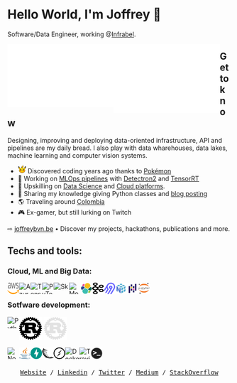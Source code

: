 # Hello World, I'm Joffrey 👋

Software/Data Engineer, working @[Infrabel](https://infrabel.be/).

<img src="github-metrics.svg" align="left" width="47.5%"></img></a>
<img src="achievements.svg" align="left" width="47.5%"></img></a>

## Get to know

Designing, improving and deploying data-oriented infrastructure, API and pipelines are my daily bread. I also play with data wharehouses, data lakes, machine learning and computer vision systems.

- <img alt="Pikachu" title="Pikachu" width="18px" height="18px" src="./icons/pikachu.svg" /> Discovered coding years ago thanks to [Pokémon](https://pokeapi.co/)
- 🔭 Working on [MLOps pipelines](https://cloud.google.com/architecture/mlops-continuous-delivery-and-automation-pipelines-in-machine-learning) with [Detectron2](https://github.com/facebookresearch/detectron2) and [TensorRT](https://developer.nvidia.com/tensorrt)
- 🌱 Upskilling on [Data Science](https://becode.org) and [Cloud platforms](https://learn.acloud.guru/profile/joffreybvn).
- 💬 Sharing my knowledge giving Python classes and [blog posting](https://medium.com/@joffreybvn)
- 🌎 Traveling around [Colombia](https://www.youtube.com/watch?v=6YVl-aixyfs)
- 🎮 Ex-gamer, but still lurking on Twitch


⇨ [joffreybvn.be](https://joffreybvn.be/) • Discover my projects, hackathons, publications and more.

## Techs and tools:

### Cloud, ML and Big Data:

<img align="left" alt="AWS" title="AWS" width="26px" height="26px" src="logos/aws.svg" />
<img align="left" alt="Azure" title="Azure" width="26px" height="26px" src="https://raw.githubusercontent.com/gilbarbara/logos/master/logos/microsoft-azure.svg" />
<img align="left" alt="Tensorflow" title="Tensorflow" width="26px" height="26px" src="https://raw.githubusercontent.com/gilbarbara/logos/master/logos/tensorflow.svg"/>
<img align="left" alt="PyTorch" title="PyTorch" width="26px" height="26px" src="https://raw.githubusercontent.com/gilbarbara/logos/master/logos/pytorch.svg"/>
<img align="left" alt="Sk-learn" title="Sk-learn" width="35px" height="26px" src="https://github.com/scikit-learn/scikit-learn/raw/main/doc/logos/scikit-learn-logo-thumb.png" />
<img align="left" alt="MongoDB" title="MongoDB" width="26px" height="26px" src="https://raw.githubusercontent.com/mongodb-js/leaf/master/dist/mongodb-leaf.svg" />
<img align="left" alt="ElascticSearch" title="ElascticSearch" width="26px" height="26px" src="https://raw.githubusercontent.com/gilbarbara/logos/master/logos/elasticsearch.svg" />
<img align="left" alt="Kafka" title="Kafka" width="26px" height="26px" src="logos/kafka.svg" />
<img align="left" alt="Airbyte" title="Airbyte" width="26px" height="26px" src="logos/airbyte.svg" />
<img align="left" alt="NumPy" title="NumPy" width="26px" height="26px" src="logos/numpy.svg" />
<img align="left" alt="Pandas" title="Pandas" width="26px" height="26px" src="logos/pandas.svg" />
<img align="left" alt="Jupyter Lab" title="Jupyter" width="26px" height="26px" src="logos/jupyter.svg" />

</br>

### Sotfware development:

<img align="left" alt="Python" title="Python" width="26px" height="26px" src="https://raw.githubusercontent.com/gilbarbara/logos/master/logos/python.svg" />

![Poetrip](logos/light-mode/rust.svg#gh-light-mode-only)
![Poetrip](logos/dark-mode/rust.svg#gh-dark-mode-only)

<img align="left" alt="Node.js" title="Node.js" width="26px" height="26px" src="https://raw.githubusercontent.com/gilbarbara/logos/master/logos/nodejs-icon.svg" />
<img align="left" alt="Java" title="Java" width="26px" height="26px" src="https://raw.githubusercontent.com/gilbarbara/logos/master/logos/java.svg" />
<img align="left" alt="FastAPI" title="FastAPI" width="26px" height="26px" src="https://raw.githubusercontent.com/Joffreybvn/Joffreybvn/master/icons/fastapi.svg" />
<img align="left" alt="Flask" title="Flask" width="26px" height="26px" src="https://raw.githubusercontent.com/Joffreybvn/Joffreybvn/master/icons/flask.svg" />
<img align="left" alt="SocketIO" title="SocketIO" width="26px" height="26px" src="https://raw.githubusercontent.com/Joffreybvn/Joffreybvn/master/icons/socketio.svg" />
<img align="left" alt="Docker" title="Docker" width="32px" height="26px" src="https://raw.githubusercontent.com/gilbarbara/logos/master/logos/docker-icon.svg" />
<img align="left" alt="Travis CI" title="Travis CI" width="26px" height="26px" src="https://cdn.svgporn.com/logos/travis-ci.svg" />
<img align="left" alt="Terminal" title="Terminal" width="26px" src="https://raw.githubusercontent.com/github/explore/80688e429a7d4ef2fca1e82350fe8e3517d3494d/topics/terminal/terminal.png" />

</br></br>

<p><pre align="center">
<a href="https://joffreybvn.be">Website</a> / <a href="https://www.linkedin.com/in/joffreybvn/">Linkedin</a> / <a href="https://twitter.com/Joffreybvn">Twitter</a> / <a href="https://medium.com/@joffreybvn">Medium</a> / <a href="https://stackoverflow.com/users/7762386/joffrey-bienvenu">StackOverflow</a>
</pre></p>


<!--
**Joffreybvn/Joffreybvn** is a ✨ _special_ ✨ repository because its `README.md` (this file) appears on your GitHub profile.

Here are some ideas to get you started:

- 🔭 I’m currently working on a [low cost URL Shortener](oxi.cx).
- 🌱 I’m currently learning ...
- 👯 I’m looking to collaborate on ...
- 🤔 I’m looking for help with ...
- 💬 Ask me about ...
- 📫 How to reach me: ...
- 😄 Pronouns: ...
- ⚡ Fun fact: ...
-->
